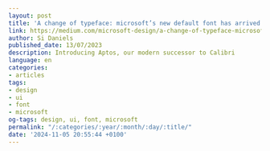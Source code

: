 ```yaml
---
layout: post
title: 'A change of typeface: microsoft’s new default font has arrived'
link: https://medium.com/microsoft-design/a-change-of-typeface-microsofts-new-default-font-has-arrived-f200eb16718d
author: Si Daniels
published_date: 13/07/2023
description: Introducing Aptos, our modern successor to Calibri
language: en
categories:
- articles
tags:
- design
- ui
- font
- microsoft
og-tags: design, ui, font, microsoft
permalink: "/:categories/:year/:month/:day/:title/"
date: '2024-11-05 20:55:44 +0100'
---
```

